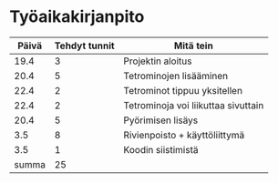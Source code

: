 # Työaikakirjanpito

Päivä | Tehdyt tunnit | Mitä tein
----- | ----- | ------------------------------
19.4 | 3 | Projektin aloitus
20.4 | 5 | Tetrominojen lisääminen
22.4 | 2 | Tetrominot tippuu yksitellen
22.4 | 2 | Tetrominoja voi liikuttaa sivuttain
20.4 | 5 | Pyörimisen lisäys
3.5 | 8 | Rivienpoisto + käyttöliittymä
3.5 | 1 | Koodin siistimistä 
summa | 25
